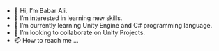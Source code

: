 - 👋 Hi, I’m Babar Ali.
- 👀 I’m interested in learning new skills.
- 🌱 I’m currently learning Unity Engine and C# programming language.
- 💞️ I’m looking to collaborate on Unity Projects.
- 📫 How to reach me ...

<!---
babarswork/babarswork is a ✨ special ✨ repository because its `README.md` (this file) appears on your GitHub profile.
You can click the Preview link to take a look at your changes.
--->
